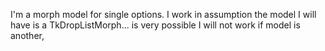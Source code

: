 I'm a morph model for single options. 
I work in assumption the model I will have is a TkDropListMorph... is very possible I will not work if model is another,